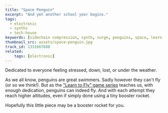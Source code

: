 ```yaml
---
title: "Space Penguin"
excerpt: "And yet another school year begins."
tags:
  - electronic
  - synths
  - tech-house
keywords: [sidechain compression, synth, surge, penguins, space, learn-to-fly]
thumbnail_src: assets/space-penguin.jpg
track_id: 1331667688
related:
    tags: [electronic]
---
```


Dedicated to everyone feeling stressed, down, lost, or under the weather.

As we all know, penguins are great swimmers. Sadly however they can't fly (or so we think!). But as the ["Learn to Fly" game series][ltf] teaches us, with enough dedication, penguins can indeed fly. And with each attempt they reach higher altitudes, even if simply done using a tiny booster rocket.

Hopefully this little piece may be a booster rocket for you.


[ltf]: https://learntofly.fandom.com/wiki/Learn_To_Fly_Wiki